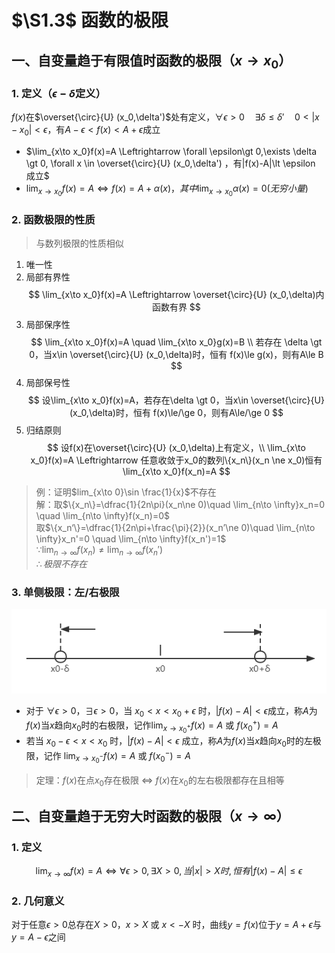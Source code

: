 # $\S1.3$ 函数的极限
## 一、自变量趋于有限值时函数的极限（$x\rightarrow x_0$）
### 1. 定义（$\epsilon-\delta$定义）
$f(x)$在$\overset{\circ}{U} (x_0,\delta')$处有定义，$\forall \epsilon \gt 0 \quad \exists \delta \le \delta' \quad 0\lt |x-x_0|\lt \epsilon$，有$A-\epsilon\lt f(x)\lt A+\epsilon$成立

* $\lim_{x\to x_0}f(x)=A \Leftrightarrow \forall \epsilon\gt 0,\exists \delta \gt 0, \forall x \in \overset{\circ}{U} (x_0,\delta') ，有|f(x)-A|\lt \epsilon 成立$ 
* $\lim_{x\to x_0}f(x)=A \Leftrightarrow f(x)=A+\alpha(x)，其中\lim_{x\to x_0}\alpha(x)=0(无穷小量)$

### 2. 函数极限的性质
> 与数列极限的性质相似

1. 唯一性
2. 局部有界性
  $$
	\lim_{x\to x_0}f(x)=A \Leftrightarrow \overset{\circ}{U} (x_0,\delta)内函数有界
	$$
3. 局部保序性
  $$
  \lim_{x\to x_0}f(x)=A \quad \lim_{x\to x_0}g(x)=B \\
  若存在 \delta \gt 0，当x\in \overset{\circ}{U} (x_0,\delta)时，恒有 f(x)\le g(x)，则有A\le B
  $$
4. 局部保号性
  $$
   设\lim_{x\to x_0}f(x)=A，若存在\delta \gt 0，当x\in \overset{\circ}{U} (x_0,\delta)时，恒有 f(x)\le/\ge 0，则有A\le/\ge 0
  $$
5. 归结原则
  $$
   设f(x)在\overset{\circ}{U} (x_0,\delta)上有定义，\\
   \lim_{x\to x_0}f(x)=A \Leftrightarrow 任意收敛于x_0的数列\{x_n\}(x_n \ne x_0)恒有\lim_{x\to x_0}f(x_n)=A
  $$

> 例：证明$lim_{x\to 0}\sin \frac{1}{x}$不存在  
> 解：取$\{x_n\}=\dfrac{1}{2n\pi}(x_n\ne 0)\quad \lim_{n\to \infty}x_n=0 \quad \lim_{n\to \infty}f(x_n)=0$  
> 取$\{x_n‘\}=\dfrac{1}{2n\pi+\frac{\pi}{2}}(x_n’\ne 0)\quad \lim_{n\to \infty}x_n'=0 \quad \lim_{n\to \infty}f(x_n')=1$  
> $\because \lim_{n\to \infty}f(x_n) \ne  \lim_{n\to \infty}f(x_n')$  
> $\therefore 极限不存在$

### 3. 单侧极限：左/右极限
![单侧极限](./1/single-limit.png)

* 对于 $\forall \epsilon \gt 0$，$\exists \epsilon \gt 0$，当 $x_0\lt x \lt x_0+\epsilon$ 时，$|f(x)-A|\lt \epsilon$成立，称$A$为$f(x)$当$x$趋向$x_0$时的右极限，记作$\lim_{x\to x_0^+}f(x)=A$ 或 $f(x_0^+)=A$
* 若当 $x_0-\epsilon\lt x \lt x_0$ 时，$|f(x)-A|\lt \epsilon$ 成立，称$A$为$f(x)$当$x$趋向$x_0$时的左极限，记作 $\lim_{x\to x_0^-}f(x)=A$ 或 $f(x_0^-)=A$

> 定理：$f(x)$在点$x_0$存在极限 $\Leftrightarrow$ $f(x)$在$x_0$的左右极限都存在且相等
## 二、自变量趋于无穷大时函数的极限（$x\rightarrow \infty$）
### 1. 定义
$$
  \lim_{x\to \infty} f(x)=A \Leftrightarrow \forall \epsilon \gt 0, \exists X\gt 0,当|x|\gt X时,恒有|f(x)-A|\le \epsilon
$$
### 2. 几何意义
对于任意$\epsilon \gt 0$总存在$X\gt 0$，$x\gt X$ 或 $x\lt -X$ 时，曲线$y=f(x)$位于$y=A+\epsilon$与$y=A-\epsilon$之间